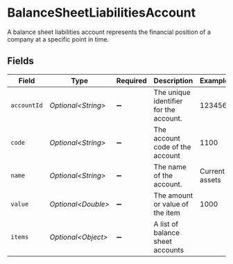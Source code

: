 # BalanceSheetLiabilitiesAccount

A balance sheet liabilities account represents the financial position of a company at a specific point in time.


## Fields

| Field                                  | Type                                   | Required                               | Description                            | Example                                |
| -------------------------------------- | -------------------------------------- | -------------------------------------- | -------------------------------------- | -------------------------------------- |
| `accountId`                            | *Optional\<String>*                    | :heavy_minus_sign:                     | The unique identifier for the account. | 123456                                 |
| `code`                                 | *Optional\<String>*                    | :heavy_minus_sign:                     | The account code of the account        | 1100                                   |
| `name`                                 | *Optional\<String>*                    | :heavy_minus_sign:                     | The name of the account.               | Current assets                         |
| `value`                                | *Optional\<Double>*                    | :heavy_minus_sign:                     | The amount or value of the item        | 1000                                   |
| `items`                                | *Optional\<Object>*                    | :heavy_minus_sign:                     | A list of balance sheet accounts       |                                        |